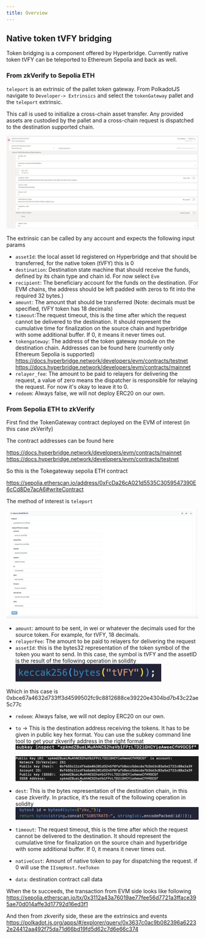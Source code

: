 ```yaml
---
title: Overview
---
```


## Native token tVFY bridging

Token bridging is a component offered by Hyperbridge.
Currently native token tVFY can be teleported to Ethereum Sepolia and back as well.

### From zkVerify to Sepolia ETH

`teleport` is an extrinsic of the pallet token gateway.
From PolkadotJS navigate to `Developer-> Extrinsics` and select the `tokenGateway` pallet and the `teleport` extrinsic.

This call is used to initialize a cross-chain asset transfer. Any provided assets are custodied by the pallet and a cross-chain request is dispatched to the destination supported chain.

![alt_text](./img/polkadot-js-teleport.png)

The extrinsic can be called by any account and expects the following input params

- `assetId`: the local asset Id registered on Hyperbridge and that should be transferred, for the native token (tVFY) this is 0
- `destination`: Destination state machine that should receive the funds, defined by its chain type and chain id. For now select `Evm` 
- `recipient`: The beneficiary account for the funds on the destination. (For EVM chains, the address should be left padded with zeros to fit into the required 32 bytes.)
- `amount`: The amount that should be transferred (Note: decimals must be specified, tVFY token has 18 decimals)
- `timeout`:The request timeout, this is the time after which the request cannot be delivered to the destination. It should represent the cumulative time for finalization on the source chain and hyperbridge with some additional buffer. If 0, it means it never times out.
- `tokengateway`: The address of the token gateway module on the destination chain. Addresses can be found here (currently only Ethereum Sepolia is supported) https://docs.hyperbridge.network/developers/evm/contracts/testnet
https://docs.hyperbridge.network/developers/evm/contracts/mainnet
- `relayer_fee`: The amount to be paid to relayers for delivering the request, a value of zero means the dispatcher is responsible for relaying the request. For now it's okay to leave it to 0.
- `redeem`: Always false, we will not deploy ERC20 on our own.

### From Sepolia ETH to zkVerify

First find the TokenGateway contract deployed on the EVM of interest (in this case zkVerify)

The contract addresses can be found here

https://docs.hyperbridge.network/developers/evm/contracts/mainnet
https://docs.hyperbridge.network/developers/evm/contracts/testnet

So this is the Tokegateway sepolia ETH contract

https://sepolia.etherscan.io/address/0xFcDa26cA021d5535C3059547390E6cCd8De7acA6#writeContract

The method of interest is `teleport`

![alt_text](./img/teleport-back.png)

- `amount`: amount to be sent, in wei or whatever the decimals used for the source token. For example, for tVFY, 18 decimals.
- `relayerFee`: The amount to be paid to relayers for delivering the request
- `assetId`: this is the bytes32 representation of the token symbol of the token you want to send. In this case, the symbol is tVFY and the assetID is the result of the following operation in solidity
  ![alt_text](./img/symbol.png)

Which in this case is 0xbce67a4632d733ff3d4599502fc9c8812688ce39220e4304bd7b43c22ae5c77c

- `redeem`: Always false, we will not deploy ERC20 on our own.
- `to` ->  This is the destination address receiving the tokens. It has to be given in public key hex format. You can use the subkey command line tool to get your zkverify address in the right format
  ![alt_text](./img/subkey.png)

  ![alt_text](./img/subkey-result.png)

- `dest`: This is the bytes representation of the destination chain, in this case zkverify. In practice, it’s the result of the following operation in solidity
  ![alt_text](./img/destination.png)

- `timeout`: The request timeout, this is the time after which the request cannot be delivered to the destination. It should represent the cumulative time for finalization on the source chain and hyperbridge with some additional buffer. If 0, it means it never times out.
- `nativeCost`: Amount of native token to pay for dispatching the request. if 0 will use the `IIsmpHost.feeToken`
- `data`: destination contract call data

When the tx succeeds, the transaction from EVM side looks like following https://sepolia.etherscan.io/tx/0x3112a43a76019ae77fee56d7721a3fface395ae70d014affe3d17792d16ed3f1

And then from zkverify side, these are the extrinsics and events
https://polkadot.js.org/apps/#/explorer/query/0x3637c0ac9b082396a62232e24412aa492f75da71d66bd19fd5d62c7d6e66c374




